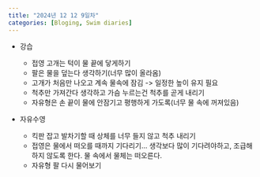 ```yaml
---
title: "2024년 12 12 9일차"
categories: [Bloging, Swim diaries]
---
```


- 강습
  - 접영 고개는 턱이 물 끝에 닿게하기 
  - 팔은 물을 덮는다 생각하기(너무 많이 올라옴)
  - 고개가 처음만 나오고 계속 물속에 잠김 -> 일정한 높이 유지 필요 
  - 척추만 가져간다 생각하고 가슴 누르는건 척추를 곧게 내리기 
  - 자유형은 손 끝이 물에 안잠기고 평행하게 가도록(너무 물 속에 꺼져있음)

- 자유수영
  - 킥판 잡고 발차기할 때 상체를 너무 들지 않고 척추 내리기
  - 접영은 물에서 떠오를 때까지 기다리기... 생각보다 많이 기다려야하고, 조급해하지 않도록 한다. 물 속에서 물체는 떠오른다.
  - 자유형 팔 다시 물어보기